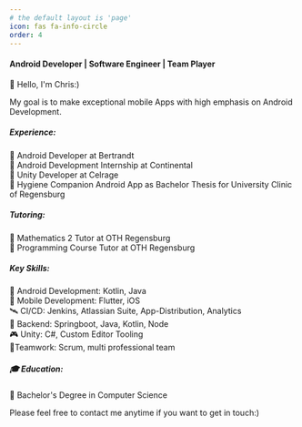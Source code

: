 ```yaml
---
# the default layout is 'page'
icon: fas fa-info-circle
order: 4
---
```


#### Android Developer | Software Engineer | Team Player

👋 Hello, I'm Chris:)

My goal is to make exceptional mobile Apps with high emphasis on Android Development.

##### Experience:
🔹 Android Developer at Bertrandt  
🔹 Android Development Internship at Continental  
🔹 Unity Developer at Celrage  
🔹 Hygiene Companion Android App as Bachelor Thesis for University Clinic of Regensburg

##### Tutoring:
🔹 Mathematics 2 Tutor at OTH Regensburg  
🔹 Programming Course Tutor at OTH Regensburg  

##### Key Skills:
 📲 Android Development: Kotlin, Java  
 📲 Mobile Development: Flutter, iOS  
 🛰️ CI/CD: Jenkins, Atlassian Suite, App-Distribution, Analytics  
 🔐 Backend: Springboot, Java, Kotlin, Node  
 🎮 Unity: C#, Custom Editor Tooling  
 💬Teamwork: Scrum, multi professional team

##### 🎓 Education:
🔹 Bachelor's Degree in Computer Science

Please feel free to contact me anytime if you want to get in touch:)
